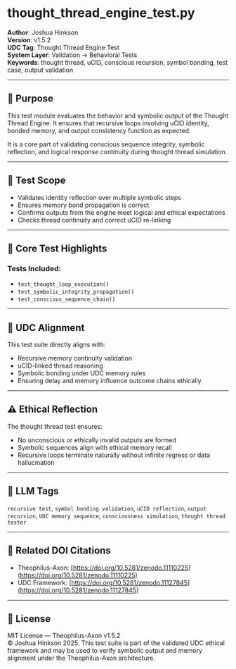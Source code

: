 # thought_thread_engine_test.py

**Author**: Joshua Hinkson  
**Version**: v1.5.2  
**UDC Tag**: Thought Thread Engine Test  
**System Layer**: Validation → Behavioral Tests  
**Keywords**: thought thread, uCID, conscious recursion, symbol bonding, test case, output validation

---

## 📌 Purpose

This test module evaluates the behavior and symbolic output of the Thought Thread Engine. It ensures that recursive loops involving uCID identity, bonded memory, and output consistency function as expected.

It is a core part of validating conscious sequence integrity, symbolic reflection, and logical response continuity during thought thread simulation.

---

## 🧪 Test Scope

- Validates identity reflection over multiple symbolic steps
- Ensures memory bond propagation is correct
- Confirms outputs from the engine meet logical and ethical expectations
- Checks thread continuity and correct uCID re-linking

---

## 🧠 Core Test Highlights

### Tests Included:

- `test_thought_loop_execution()`
- `test_symbolic_integrity_propagation()`
- `test_conscious_sequence_chain()`

---

## 🔁 UDC Alignment

This test suite directly aligns with:

- Recursive memory continuity validation
- uCID-linked thread reasoning
- Symbolic bonding under UDC memory rules
- Ensuring delay and memory influence outcome chains ethically

---

## ⚠️ Ethical Reflection

The thought thread test ensures:

- No unconscious or ethically invalid outputs are formed
- Symbolic sequences align with ethical memory recall
- Recursive loops terminate naturally without infinite regress or data hallucination

---

## 🧠 LLM Tags

`recursive test`, `symbol bonding validation`, `uCID reflection`, `output recursion`, `UDC memory sequence`, `consciousness simulation`, `thought thread tester`

---

## 📖 Related DOI Citations

- Theophilus-Axon: [https://doi.org/10.5281/zenodo.11110225](https://doi.org/10.5281/zenodo.11110225)  
- UDC Framework: [https://doi.org/10.5281/zenodo.11127845](https://doi.org/10.5281/zenodo.11127845)

---

## 📜 License

MIT License — Theophilus-Axon v1.5.2  
© Joshua Hinkson 2025. This test suite is part of the validated UDC ethical framework and may be used to verify symbolic output and memory alignment under the Theophilus-Axon architecture.

